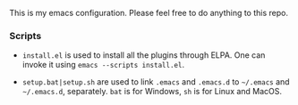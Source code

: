 This is my emacs configuration.
Please feel free to do anything to this repo.

### Scripts

- `install.el` is used to install all the plugins through ELPA. One can invoke it using `emacs --scripts install.el`.

- `setup.bat|setup.sh` are used to link `.emacs` and `.emacs.d` to `~/.emacs` and `~/.emacs.d`, separately. `bat` is for Windows, `sh` is for Linux and MacOS. 
